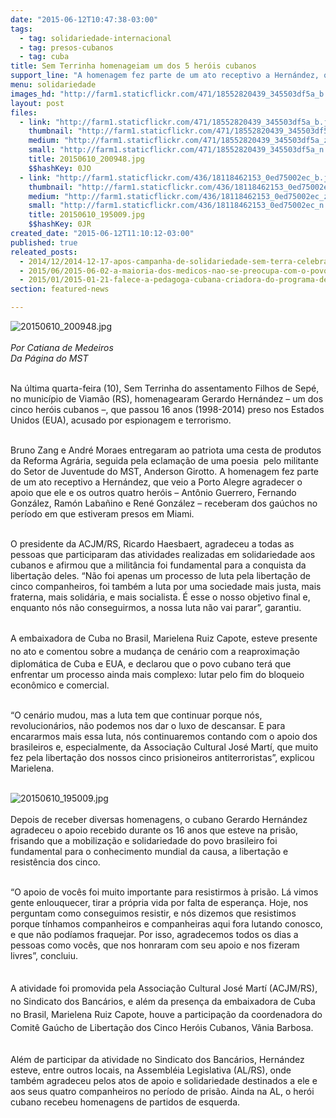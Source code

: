 ```yaml
---
date: "2015-06-12T10:47:38-03:00"
tags:
  - tag: solidariedade-internacional
  - tag: presos-cubanos
  - tag: cuba
title: Sem Terrinha homenageiam um dos 5 heróis cubanos
support_line: "A homenagem fez parte de um ato receptivo a Hernández, que veio a Porto Alegre agradecer o apoio que ele e os outros quatro heróis que estiveram presos nos EUA."
menu: solidariedade
images_hd: "http://farm1.staticflickr.com/471/18552820439_345503df5a_b.jpg"
layout: post
files:
  - link: "http://farm1.staticflickr.com/471/18552820439_345503df5a_b.jpg"
    thumbnail: "http://farm1.staticflickr.com/471/18552820439_345503df5a_t.jpg"
    medium: "http://farm1.staticflickr.com/471/18552820439_345503df5a_z.jpg"
    small: "http://farm1.staticflickr.com/471/18552820439_345503df5a_n.jpg"
    title: 20150610_200948.jpg
    $$hashKey: 0JO
  - link: "http://farm1.staticflickr.com/436/18118462153_0ed75002ec_b.jpg"
    thumbnail: "http://farm1.staticflickr.com/436/18118462153_0ed75002ec_t.jpg"
    medium: "http://farm1.staticflickr.com/436/18118462153_0ed75002ec_z.jpg"
    small: "http://farm1.staticflickr.com/436/18118462153_0ed75002ec_n.jpg"
    title: 20150610_195009.jpg
    $$hashKey: 0JR
created_date: "2015-06-12T11:10:12-03:00"
published: true
releated_posts:
  - 2014/12/2014-12-17-apos-campanha-de-solidariedade-sem-terra-celebram-liberdade-dos-5-cubanos.md
  - 2015/06/2015-06-02-a-maioria-dos-medicos-nao-se-preocupa-com-o-povo-da-periferia-e-do-campo.md
  - 2015/01/2015-01-21-falece-a-pedagoga-cubana-criadora-do-programa-de-alfabetizacao-sim-eu-posso.md
section: featured-news

---
```

<p><img alt="20150610_200948.jpg" src="http://farm1.staticflickr.com/471/18552820439_345503df5a_b.jpg" /><br />
<br />
<em>Por Catiana de Medeiros<br />
Da P&aacute;gina do MST</em></p>

<p><br />
Na &uacute;ltima quarta-feira (10), Sem Terrinha do assentamento Filhos de Sep&eacute;, no munic&iacute;pio de Viam&atilde;o (RS), homenagearam Gerardo Hern&aacute;ndez &ndash; um dos cinco her&oacute;is cubanos &ndash;, que passou 16 anos (1998-2014) preso nos Estados Unidos (EUA), acusado por espionagem e terrorismo.</p>

<p><br />
Bruno Zang e Andr&eacute; Moraes entregaram ao patriota uma cesta de produtos da Reforma Agr&aacute;ria, seguida pela eclama&ccedil;&atilde;o&nbsp;de uma poesia &nbsp;pelo militante do Setor de Juventude do MST, Anderson Girotto.&nbsp;A homenagem fez parte de um ato receptivo a Hern&aacute;ndez, que veio a Porto Alegre agradecer o apoio que ele e os outros quatro her&oacute;is &ndash; Ant&ocirc;nio Guerrero, Fernando Gonz&aacute;lez, Ram&oacute;n Laba&ntilde;ino e Ren&eacute; Gonz&aacute;lez &ndash; receberam dos ga&uacute;chos no per&iacute;odo em que estiveram presos em Miami.</p>

<p><br />
O presidente da ACJM/RS, Ricardo Haesbaert, agradeceu a todas as pessoas que participaram das atividades realizadas em solidariedade aos cubanos e&nbsp;afirmou que a milit&acirc;ncia foi fundamental para a conquista da liberta&ccedil;&atilde;o deles. &ldquo;N&atilde;o foi apenas um processo de luta pela liberta&ccedil;&atilde;o de cinco companheiros, foi tamb&eacute;m a luta por uma sociedade mais justa, mais fraterna, mais solid&aacute;ria, e mais socialista. &Eacute; esse o nosso objetivo final e, enquanto n&oacute;s n&atilde;o conseguirmos, a nossa luta n&atilde;o vai parar&rdquo;, garantiu.</p>

<p><br />
A embaixadora <span style="line-height: 20.7999992370605px;">de Cuba no Brasil,&nbsp;Marielena Ruiz Capote, esteve presente no ato e</span>&nbsp;comentou sobre a&nbsp;mudan&ccedil;a de cen&aacute;rio com a reaproxima&ccedil;&atilde;o diplom&aacute;tica de Cuba e EUA, e declarou que o povo cubano ter&aacute; que enfrentar um processo ainda mais complexo: lutar pelo fim do bloqueio econ&ocirc;mico e comercial.&nbsp;</p>

<p><br />
&ldquo;O cen&aacute;rio mudou, mas a luta tem que continuar porque n&oacute;s, revolucion&aacute;rios, n&atilde;o podemos nos dar o luxo de descansar. E para encararmos mais essa luta, n&oacute;s continuaremos contando com o apoio dos brasileiros e, especialmente, da Associa&ccedil;&atilde;o Cultural Jos&eacute; Mart&iacute;, que muito fez pela liberta&ccedil;&atilde;o dos nossos cinco prisioneiros antiterroristas&rdquo;, explicou Marielena.<br />
&nbsp;</p>

<p><img alt="20150610_195009.jpg" src="http://farm1.staticflickr.com/436/18118462153_0ed75002ec_b.jpg" /><br />
<br />
Depois de receber diversas homenagens, o cubano Gerardo Hern&aacute;ndez agradeceu o apoio recebido durante os 16 anos que esteve na pris&atilde;o, frisando que a mobiliza&ccedil;&atilde;o e solidariedade do povo brasileiro&nbsp;foi fundamental para o conhecimento mundial da causa, a liberta&ccedil;&atilde;o e resist&ecirc;ncia dos cinco.</p>

<p><br />
&ldquo;O apoio de voc&ecirc;s foi muito importante para resistirmos &agrave; pris&atilde;o. L&aacute; vimos gente enlouquecer, tirar a pr&oacute;pria vida por falta de esperan&ccedil;a. Hoje, nos perguntam como conseguimos resistir, e n&oacute;s dizemos que resistimos porque t&iacute;nhamos companheiros e companheiras aqui fora lutando conosco, e que n&atilde;o pod&iacute;amos fraquejar. Por isso, agradecemos todos os dias a pessoas como voc&ecirc;s, que nos honraram com seu apoio e nos fizeram livres&rdquo;, concluiu.</p>

<p><br style="line-height: 20.7999992370605px;" />
<span style="line-height: 20.7999992370605px;">​</span><span style="line-height: 20.7999992370605px;">A atividade foi promovida pela Associa&ccedil;&atilde;o Cultural Jos&eacute; Mart&iacute; (ACJM/RS), no Sindicato dos Banc&aacute;rios, e al&eacute;m da presen&ccedil;a&nbsp;da embaixadora de Cuba no Brasil, Marielena Ruiz Capote, houve a participa&ccedil;&atilde;o&nbsp;da coordenadora do Comit&ecirc; Ga&uacute;cho de Liberta&ccedil;&atilde;o dos Cinco Her&oacute;is Cubanos, V&acirc;nia Barbosa.</span></p>

<p><br />
Al&eacute;m de participar da atividade no Sindicato dos Banc&aacute;rios, Hern&aacute;ndez esteve, entre outros locais, na Assembl&eacute;ia Legislativa (AL/RS), onde tamb&eacute;m agradeceu pelos atos de apoio e solidariedade destinados a ele e aos seus quatro companheiros no per&iacute;odo de pris&atilde;o. Ainda na AL, o her&oacute;i cubano recebeu homenagens de partidos de esquerda.</p>
